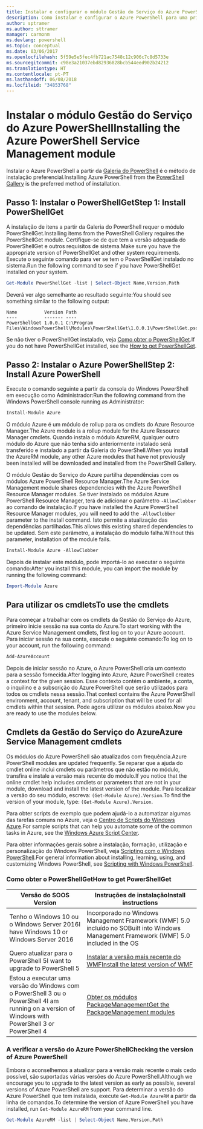```yaml
---
title: Instalar e configurar o módulo Gestão do Serviço do Azure PowerShell | Microsoft Docs
description: Como instalar e configurar o Azure PowerShell para uma primeira utilização.
author: sptramer
ms.author: sttramer
manager: carmonm
ms.devlang: powershell
ms.topic: conceptual
ms.date: 03/06/2017
ms.openlocfilehash: 5f59e5e5fec4fb721ac7548c12c906c7c8d5733e
ms.sourcegitcommit: c98e3a21037ebd82936828bcb544eed902b24212
ms.translationtype: HT
ms.contentlocale: pt-PT
ms.lasthandoff: 06/08/2018
ms.locfileid: "34853768"
---
```

# <a name="installing-the-azure-powershell-service-management-module"></a><span data-ttu-id="15eb0-103">Instalar o módulo Gestão do Serviço do Azure PowerShell</span><span class="sxs-lookup"><span data-stu-id="15eb0-103">Installing the Azure PowerShell Service Management module</span></span>

<span data-ttu-id="15eb0-104">Instalar o Azure PowerShell a partir da [Galeria do PowerShell](https://www.powershellgallery.com/) é o método de instalação preferencial.</span><span class="sxs-lookup"><span data-stu-id="15eb0-104">Installing Azure PowerShell from the [PowerShell Gallery](https://www.powershellgallery.com/) is the preferred method of installation.</span></span>

## <a name="step-1-install-powershellget"></a><span data-ttu-id="15eb0-105">Passo 1: Instalar o PowerShellGet</span><span class="sxs-lookup"><span data-stu-id="15eb0-105">Step 1: Install PowerShellGet</span></span>

<span data-ttu-id="15eb0-106">A instalação de itens a partir da Galeria do PowerShell requer o módulo PowerShellGet.</span><span class="sxs-lookup"><span data-stu-id="15eb0-106">Installing items from the PowerShell Gallery requires the PowerShellGet module.</span></span> <span data-ttu-id="15eb0-107">Certifique-se de que tem a versão adequada do PowerShellGet e outros requisitos de sistema.</span><span class="sxs-lookup"><span data-stu-id="15eb0-107">Make sure you have the appropriate version of PowerShellGet and other system requirements.</span></span> <span data-ttu-id="15eb0-108">Execute o seguinte comando para ver se tem o PowerShellGet instalado no sistema.</span><span class="sxs-lookup"><span data-stu-id="15eb0-108">Run the following command to see if you have PowerShellGet installed on your system.</span></span>

```powershell
Get-Module PowerShellGet -list | Select-Object Name,Version,Path
```

<span data-ttu-id="15eb0-109">Deverá ver algo semelhante ao resultado seguinte:</span><span class="sxs-lookup"><span data-stu-id="15eb0-109">You should see something similar to the following output:</span></span>

```
Name          Version Path
----          ------- ----
PowerShellGet 1.0.0.1 C:\Program Files\WindowsPowerShell\Modules\PowerShellGet\1.0.0.1\PowerShellGet.psd1
```

<span data-ttu-id="15eb0-110">Se não tiver o PowerShellGet instalado, veja [Como obter o PowerShellGet](#how-to-get-powershellget).</span><span class="sxs-lookup"><span data-stu-id="15eb0-110">If you do not have PowerShellGet installed, see the [How to get PowerShellGet](#how-to-get-powershellget).</span></span>

## <a name="step-2-install-azure-powershell"></a><span data-ttu-id="15eb0-111">Passo 2: Instalar o Azure PowerShell</span><span class="sxs-lookup"><span data-stu-id="15eb0-111">Step 2: Install Azure PowerShell</span></span>

<span data-ttu-id="15eb0-112">Execute o comando seguinte a partir da consola do Windows PowerShell em execução como Administrador:</span><span class="sxs-lookup"><span data-stu-id="15eb0-112">Run the following command from the Windows PowerShell console running as Administrator:</span></span>

```powershell
Install-Module Azure
```

<span data-ttu-id="15eb0-113">O módulo Azure é um módulo de rollup para os cmdlets do Azure Resource Manager.</span><span class="sxs-lookup"><span data-stu-id="15eb0-113">The Azure module is a rollup module for the Azure Resource Manager cmdlets.</span></span> <span data-ttu-id="15eb0-114">Quando instala o módulo AzureRM, qualquer outro módulo do Azure que não tenha sido anteriormente instalado será transferido e instalado a partir da Galeria do PowerShell.</span><span class="sxs-lookup"><span data-stu-id="15eb0-114">When you install the AzureRM module, any other Azure modules that have not previously been installed will be downloaded and installed from the PowerShell Gallery.</span></span>

<span data-ttu-id="15eb0-115">O módulo Gestão do Serviço do Azure partilha dependências com os módulos Azure PowerShell Resource Manager.</span><span class="sxs-lookup"><span data-stu-id="15eb0-115">The Azure Service Management module shares dependencies with the Azure PowerShell Resource Manager modules.</span></span> <span data-ttu-id="15eb0-116">Se tiver instalado os módulos Azure PowerShell Resource Manager, terá de adicionar o parâmetro `-AllowClobber` ao comando de instalação.</span><span class="sxs-lookup"><span data-stu-id="15eb0-116">If you have installed the Azure PowerShell Resource Manager modules, you will need to add the `-AllowClobber` parameter to the install command.</span></span> <span data-ttu-id="15eb0-117">Isto permite a atualização das dependências partilhadas.</span><span class="sxs-lookup"><span data-stu-id="15eb0-117">This allows this existing shared dependencies to be updated.</span></span> <span data-ttu-id="15eb0-118">Sem este parâmetro, a instalação do módulo falha.</span><span class="sxs-lookup"><span data-stu-id="15eb0-118">Without this parameter, installation of the module fails.</span></span>

```powershell
Install-Module Azure -AllowClobber
```

<span data-ttu-id="15eb0-119">Depois de instalar este módulo, pode importá-lo ao executar o seguinte comando:</span><span class="sxs-lookup"><span data-stu-id="15eb0-119">After you install this module, you can import the module by running the following command:</span></span>

```powershell
Import-Module Azure
```

## <a name="to-use-the-cmdlets"></a><span data-ttu-id="15eb0-120">Para utilizar os cmdlets</span><span class="sxs-lookup"><span data-stu-id="15eb0-120">To use the cmdlets</span></span>

<span data-ttu-id="15eb0-121">Para começar a trabalhar com os cmdlets da Gestão do Serviço do Azure, primeiro inicie sessão na sua conta do Azure.</span><span class="sxs-lookup"><span data-stu-id="15eb0-121">To start working with the Azure Service Management cmdlets, first log on to your Azure account.</span></span> <span data-ttu-id="15eb0-122">Para iniciar sessão na sua conta, execute o seguinte comando:</span><span class="sxs-lookup"><span data-stu-id="15eb0-122">To log on to your account, run the following command:</span></span>

```powershell
Add-AzureAccount
```

<span data-ttu-id="15eb0-123">Depois de iniciar sessão no Azure, o Azure PowerShell cria um contexto para a sessão fornecida.</span><span class="sxs-lookup"><span data-stu-id="15eb0-123">After logging into Azure, Azure PowerShell creates a context for the given session.</span></span> <span data-ttu-id="15eb0-124">Esse contexto contém o ambiente, a conta, o inquilino e a subscrição do Azure PowerShell que serão utilizados para todos os cmdlets nessa sessão.</span><span class="sxs-lookup"><span data-stu-id="15eb0-124">That context contains the Azure PowerShell environment, account, tenant, and subscription that will be used for all cmdlets within that session.</span></span> <span data-ttu-id="15eb0-125">Pode agora utilizar os módulos abaixo.</span><span class="sxs-lookup"><span data-stu-id="15eb0-125">Now you are ready to use the modules below.</span></span>

## <a name="azure-service-management-cmdlets"></a><span data-ttu-id="15eb0-126">Cmdlets da Gestão do Serviço do Azure</span><span class="sxs-lookup"><span data-stu-id="15eb0-126">Azure Service Management cmdlets</span></span>

<span data-ttu-id="15eb0-127">Os módulos do Azure PowerShell são atualizados com frequência.</span><span class="sxs-lookup"><span data-stu-id="15eb0-127">Azure PowerShell modules are updated frequently.</span></span> <span data-ttu-id="15eb0-128">Se reparar que a ajuda do cmdlet online inclui cmdlets ou parâmetros que não estão no módulo, transfira e instale a versão mais recente do módulo.</span><span class="sxs-lookup"><span data-stu-id="15eb0-128">If you notice that the online cmdlet help includes cmdlets or parameters that are not in your module, download and install the latest version of the module.</span></span> <span data-ttu-id="15eb0-129">Para localizar a versão do seu módulo, escreva: `(Get-Module Azure).Version`.</span><span class="sxs-lookup"><span data-stu-id="15eb0-129">To find the version of your module, type: `(Get-Module Azure).Version`.</span></span>

<span data-ttu-id="15eb0-130">Para obter scripts de exemplo que podem ajudá-lo a automatizar algumas das tarefas comuns no Azure, veja o [Centro de Scripts do Windows Azure](http://www.windowsazure.com/documentation/scripts/).</span><span class="sxs-lookup"><span data-stu-id="15eb0-130">For sample scripts that can help you automate some of the common tasks in Azure, see the [Windows Azure Script Center](http://www.windowsazure.com/documentation/scripts/).</span></span>

<span data-ttu-id="15eb0-131">Para obter informações gerais sobre a instalação, formação, utilização e personalização do Windows PowerShell, veja [Scripting com o Windows PowerShell](http://go.microsoft.com/fwlink/p/?linkid=320210).</span><span class="sxs-lookup"><span data-stu-id="15eb0-131">For general information about installing, learning, using, and customizing Windows PowerShell, see [Scripting with Windows PowerShell](http://go.microsoft.com/fwlink/p/?linkid=320210).</span></span>

### <a name="how-to-get-powershellget"></a><span data-ttu-id="15eb0-132">Como obter o PowerShellGet</span><span class="sxs-lookup"><span data-stu-id="15eb0-132">How to get PowerShellGet</span></span>

|<span data-ttu-id="15eb0-133">Versão do SO</span><span class="sxs-lookup"><span data-stu-id="15eb0-133">OS Version</span></span>|<span data-ttu-id="15eb0-134">Instruções de instalação</span><span class="sxs-lookup"><span data-stu-id="15eb0-134">Install instructions</span></span>|
|---|---|
|<span data-ttu-id="15eb0-135">Tenho o Windows 10 ou o Windows Server 2016</span><span class="sxs-lookup"><span data-stu-id="15eb0-135">I have Windows 10 or Windows Server 2016</span></span>|<span data-ttu-id="15eb0-136">Incorporado no Windows Management Framework (WMF) 5.0 incluído no SO</span><span class="sxs-lookup"><span data-stu-id="15eb0-136">Built into Windows Management Framework (WMF) 5.0 included in the OS</span></span>|
|<span data-ttu-id="15eb0-137">Quero atualizar para o PowerShell 5</span><span class="sxs-lookup"><span data-stu-id="15eb0-137">I want to upgrade to PowerShell 5</span></span>|[<span data-ttu-id="15eb0-138">Instalar a versão mais recente do WMF</span><span class="sxs-lookup"><span data-stu-id="15eb0-138">Install the latest version of WMF</span></span>](https://www.microsoft.com/en-us/download/details.aspx?id=54616)|
|<span data-ttu-id="15eb0-139">Estou a executar uma versão do Windows com o PowerShell 3 ou o PowerShell 4</span><span class="sxs-lookup"><span data-stu-id="15eb0-139">I am running on a version of Windows with PowerShell 3 or PowerShell 4</span></span>|[<span data-ttu-id="15eb0-140">Obter os módulos PackageManagement</span><span class="sxs-lookup"><span data-stu-id="15eb0-140">Get the PackageManagement modules</span></span>](http://go.microsoft.com/fwlink/?LinkID=746217)|

<a id="helpmechoose"></a>
### <a name="checking-the-version-of-azure-powershell"></a><span data-ttu-id="15eb0-141">A verificar a versão do Azure PowerShell</span><span class="sxs-lookup"><span data-stu-id="15eb0-141">Checking the version of Azure PowerShell</span></span>

<span data-ttu-id="15eb0-142">Embora o aconselhemos a atualizar para a versão mais recente o mais cedo possível, são suportadas várias versões do Azure PowerShell.</span><span class="sxs-lookup"><span data-stu-id="15eb0-142">Although we encourage you to upgrade to the latest version as early as possible, several versions of Azure PowerShell are support.</span></span> <span data-ttu-id="15eb0-143">Para determinar a versão do Azure PowerShell que tem instalada, execute `Get-Module AzureRM` a partir da linha de comandos.</span><span class="sxs-lookup"><span data-stu-id="15eb0-143">To determine the version of Azure PowerShell you have installed, run `Get-Module AzureRM` from your command line.</span></span>

```powershell
Get-Module AzureRM -list | Select-Object Name,Version,Path
```
